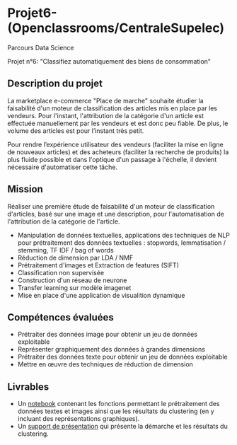 # Projet6-(Openclassrooms/CentraleSupelec)
Parcours Data Science

Projet n°6: "Classifiez automatiquement des biens de consommation"

## Description du projet

La marketplace e-commerce "Place de marche" souhaite étudier la faisabilité d'un moteur de classification des articles mis en place par les vendeurs. Pour l'instant, l'attribution de la catégorie d'un article est effectuée manuellement par les vendeurs et est donc peu fiable. De plus, le volume des articles est pour l’instant très petit.

Pour rendre l’expérience utilisateur des vendeurs (faciliter la mise en ligne de nouveaux articles) et des acheteurs (faciliter la recherche de produits) la plus fluide possible et dans l'optique d'un passage à l'échelle, il devient nécessaire d'automatiser cette tâche.

## Mission

Réaliser une première étude de faisabilité d'un moteur de classification d'articles, basé sur une image et une description, pour l'automatisation de l'attribution de la catégorie de l'article.
   - Manipulation de données textuelles, applications des techniques de NLP pour prétraitement des données textuelles : stopwords, lemmatisation / stemming, TF IDF / bag of words
   - Réduction de dimension par LDA / NMF
   - Prétraitement d'images et Extraction de features (SIFT)
   - Classification non supervisée
   - Construction d'un réseau de neurone
   - Transfer learning sur modèle imagenet
   - Mise en place d'une application de visualition dynamique

## Compétences évaluées

* Prétraiter des données image pour obtenir un jeu de données exploitable
* Représenter graphiquement des données à grandes dimensions
* Prétraiter des données texte pour obtenir un jeu de données exploitable
* Mettre en œuvre des techniques de réduction de dimension

## Livrables

* Un [notebook](https://github.com/raissaSaleu/P6_MBIADOU_SALEU/blob/main/P6_01_notebook.ipynb) contenant les fonctions permettant le prétraitement des données textes et images ainsi que les résultats du clustering (en y incluant des représentations graphiques).
* Un [support de présentation](https://github.com/raissaSaleu/P6_MBIADOU_SALEU/blob/main/Soutenance%20Projet%206.pdf) qui présente la démarche et les résultats du clustering.
